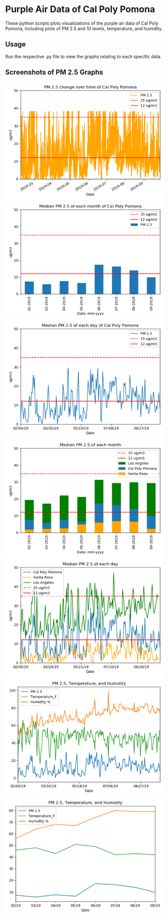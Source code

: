 # Purple Air Data of Cal Poly Pomona
These python scripts plots visualizations of the purple air data of Cal Poly Pomona, including plots of PM 2.5 and 10 levels, temperature, and humidity.  

## Usage
Run the respective .py file to view the graphs relating to each specific data.  

## Screenshots of PM 2.5 Graphs
![figure_1](figures/pm2_5/figure_1.png)
![figure_2](figures/pm2_5/figure_2.png)
![figure_3](figures/pm2_5/figure_3.png)
![figure_4](figures/pm2_5/figure_4.png)
![figure_5](figures/pm2_5/figure_5.png)
![figure_6](figures/pm2_5/figure_6.png)
![figure_7](figures/pm2_5/figure_7.png)
